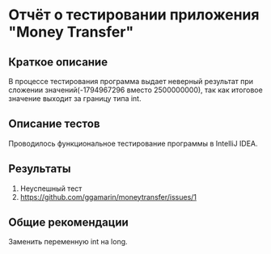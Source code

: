 # Отчёт о тестировании приложения "Money Transfer"

## Краткое описание

В процессе тестирования программа выдает неверный результат при сложении значений(-1794967296 вместо 2500000000), так как итоговое значение выходит за границу типа int.

## Описание тестов

Проводилось функциональное тестирование программы в IntelliJ IDEA.
## Результаты

1. Неуспешный тест
2. https://github.com/ggamarin/moneytransfer/issues/1

## Общие рекомендации

Заменить переменную int на long.